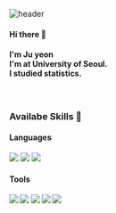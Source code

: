 ![header](https://capsule-render.vercel.app/api?type=rounded&color=gradient&customColorList=3,15,18&height=150&section=header&text=welcome%20🙌%20&fontSize=80&desc=Ju%20yeon's%20github&descSize=20&descAlign=67&descAlignY=83)


#### Hi there 👋 
#### I'm Ju yeon <br>  I'm at University of Seoul. <br> I studied statistics.
 

<br>

<h3> Availabe Skills 💪  </h3>
<h4> Languages </h4>
<p align=“center”>
<img src="https://img.shields.io/badge/Python-3776AB?style=flat&logo=Python&logoColor=white"/></a>
<img src="https://img.shields.io/badge/R-276DC3?style=flat&logo=R&logoColor=white"/></a>
<img src="https://img.shields.io/badge/MySQL-4479A1?style=flat&logo=MySQL&logoColor=white"/></a>


<h4> Tools <h4>
<img src="https://img.shields.io/badge/Jupyter-F37626?style=flat&logo=Jupyter&logoColor=white"/></a>
<img src="https://img.shields.io/badge/Google Colab-F9AB00?style=flat&logo=Google Colab&logoColor=white"/></a>
<img src="https://img.shields.io/badge/Spyder IDE-FF0000?style=flat&logo=Spyder IDE&logoColor=white"/></a>
<img src="https://img.shields.io/badge/RStudio-75AADB?style=flat&logo=RStudio&logoColor=white"/></a>
<img src="https://img.shields.io/badge/Tableau-E97627?style=flat&logo=Tableau&logoColor=white"/></a>


<!--
**juyeonyoon/juyeonyoon** is a ✨ _special_ ✨ repository because its `README.md` (this file) appears on your GitHub profile.

Here are some ideas to get you started:

- 🔭 I’m currently working on ...
- 🌱 I’m currently learning ...
- 👯 I’m looking to collaborate on ...
- 🤔 I’m looking for help with ...
- 💬 Ask me about ...
- 📫 How to reach me: ...
- 😄 Pronouns: ...
- ⚡ Fun fact: ...
-->
